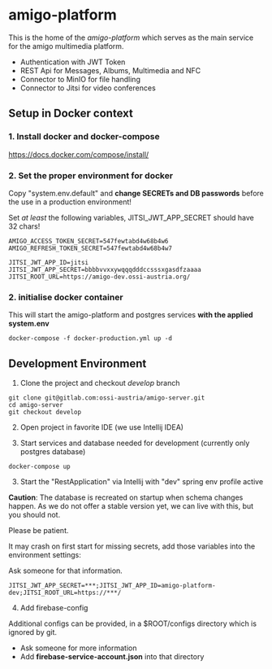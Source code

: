 # amigo-platform

This is the home of the *amigo-platform* which serves as the main service for the amigo multimedia platform.

* Authentication with JWT Token
* REST Api for Messages, Albums, Multimedia and NFC
* Connector to MinIO for file handling
* Connector to Jitsi for video conferences

## Setup in Docker context

### 1. Install docker and docker-compose

https://docs.docker.com/compose/install/

### 2. Set the proper environment for docker

Copy "system.env.default" and **change SECRETs and DB passwords** before the use in a production environment!

Set *at least* the following variables,
JITSI_JWT_APP_SECRET should have 32 chars!
```
AMIGO_ACCESS_TOKEN_SECRET=547fewtabd4w68b4w6
AMIGO_REFRESH_TOKEN_SECRET=547fewtabd4w68b4w7

JITSI_JWT_APP_ID=jitsi
JITSI_JWT_APP_SECRET=bbbbvvxxywqqqdddccsssxgasdfzaaaa
JITSI_ROOT_URL=https://amigo-dev.ossi-austria.org/
```

### 2. initialise docker container

This will start the amigo-platform and postgres services **with the applied system.env**

```
docker-compose -f docker-production.yml up -d

```

## Development Environment

1. Clone the project and checkout *develop* branch

```
git clone git@gitlab.com:ossi-austria/amigo-server.git
cd amigo-server
git checkout develop
```

2. Open project in favorite IDE (we use Intellij IDEA)

3. Start services and database needed for development (currently only postgres database)

```
docker-compose up
```

3. Start the "RestApplication" via Intellij with "dev" spring env profile active

**Caution**: The database is recreated on startup when schema changes happen. As we do not offer a stable version yet,
we can live with this, but you should not.

Please be patient.

It may crash on first start for missing secrets, add those variables into the environment settings:

Ask someone for that information.
````
JITSI_JWT_APP_SECRET=***;JITSI_JWT_APP_ID=amigo-platform-dev;JITSI_ROOT_URL=https://***/
````
4. Add firebase-config

Additional configs can be provided, in a $ROOT/configs directory which is ignored by git.

* Ask someone for more information
* Add **firebase-service-account.json** into that directory
